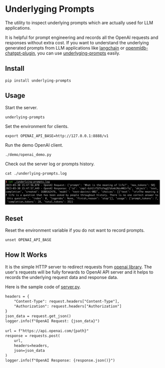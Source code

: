 # Underlyging Prompts

The utility to inspect underlying prompts which are actually used for LLM applications.

It is helpful for prompt engineering and records all the OpenAI requests and responses without extra cost. If you want to understand the underlying generated prompts from LLM applications like [langchain](https://github.com/hwchase17/langchain) or [openmldb-chatgpt-plugin](https://github.com/tobegit3hub/openmldb-chatgpt-plugin), you can use [underlyging-prompts](https://github.com/tobegit3hub/underlyging-prompts) easily.

## Install

```
pip install underlying-prompts
```

## Usage

Start the server.

```
underlying-prompts
```

Set the environment for clients.

```
export OPENAI_API_BASE=http://127.0.0.1:8888/v1
```

Run the demo OpenAI client.

```
./demo/openai_demo.py
```

Check out the server log or prompts history.

```
cat ./underlying-prompts.log
```

![](./images/underlying-prompts-log.png)

## Reset

Reset the environment variable if you do not want to record prompts.

```
unset OPENAI_API_BASE
```

## How It Works

It is the simple HTTP server to redirect requests from [openai library](https://github.com/openai/openai-python). The user's requests will be fully forwards to OpenAI API server and it helps to records the underlying request data and response data.

Here is the sample code of [server.py](./underlying_prompts/server.py).

```
headers = {
    "Content-Type": request.headers["Content-Type"],
    "Authorization": request.headers["Authorization"]
}
json_data = request.get_json()
logger.info(f"OpenAI Request: {json_data}")

url = f"https://api.openai.com/{path}"
response = requests.post(
    url,
    headers=headers,
    json=json_data
)
logger.info(f"OpenAI Response: {response.json()}")
```
